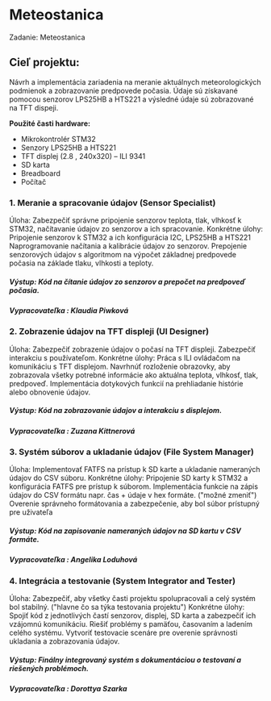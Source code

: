 # Meteostanica
Zadanie: Meteostanica

## Cieľ projektu: 
Návrh a implementácia zariadenia na meranie aktuálnych meteorologických podmienok a zobrazovanie predpovede počasia. Údaje sú získavané pomocou senzorov LPS25HB a HTS221 a výsledné údaje sú zobrazované na TFT dispeji.

**Použité časti hardware:**
- Mikrokontrolér STM32
- Senzory LPS25HB a HTS221
- TFT displej (2.8 , 240x320) – ILI 9341
- SD karta
- Breadboard
- Počítač

### 1. Meranie a spracovanie údajov (Sensor Specialist)
Úloha: 
Zabezpečiť správne pripojenie senzorov teplota, tlak, vlhkosť k STM32, načítavanie údajov zo senzorov a ich spracovanie.
Konkrétne úlohy:
Pripojenie senzorov k STM32 a ich konfigurácia I2C, LPS25HB a HTS221
Naprogramovanie načítania a kalibrácie údajov zo senzorov.
Prepojenie senzorových údajov s algoritmom na výpočet základnej predpovede počasia na základe tlaku, vlhkosti a teploty.

##### Výstup: Kód na čítanie údajov zo senzorov a prepočet na predpoveď počasia.<br/>
##### Vypracovateľka : Klaudia Piwková

### 2. Zobrazenie údajov na TFT displeji (UI Designer)
Úloha: 
Zabezpečiť zobrazenie údajov o počasí na TFT displeji. Zabezpečiť interakciu s používateľom.
Konkrétne úlohy:
Práca s ILI ovládačom na komunikáciu s TFT displejom.
Navrhnúť rozloženie obrazovky, aby zobrazovala všetky potrebné informácie ako aktuálna teplota, vlhkosť, tlak, predpoveď.
Implementácia dotykových funkcií na prehliadanie histórie alebo obnovenie údajov.

##### Výstup: Kód na zobrazovanie údajov a interakciu s displejom.<br/>
##### Vypracovateľka : Zuzana Kittnerová

### 3. Systém súborov a ukladanie údajov (File System Manager)
Úloha: 
Implementovať FATFS na prístup k SD karte a ukladanie nameraných údajov do CSV súboru.
Konkrétne úlohy:
Pripojenie SD karty k STM32 a konfigurácia FATFS pre prístup k súborom.
Implementácia funkcie na zápis údajov do CSV formátu napr. čas + údaje v hex formáte. ("možné zmeniť")
Overenie správneho formátovania a zabezpečenie, aby bol súbor prístupný  pre uživateľa 

##### Výstup: Kód na zapisovanie nameraných údajov na SD kartu v CSV formáte.<br/>
##### Vypracovateľka : Angelika Loduhová

### 4. Integrácia a testovanie (System Integrator and Tester)
Úloha:
Zabezpečiť, aby všetky časti projektu spolupracovali a celý systém bol stabilný. ("hlavne čo sa týka testovania projektu") 
Konkrétne úlohy:
Spojiť kód z jednotlivých častí senzorov, displej, SD karta a zabezpečiť ich vzájomnú komunikáciu.
Riešiť problémy s pamäťou, časovaním a ladením celého systému.
Vytvoriť testovacie scenáre pre overenie správnosti ukladania a zobrazovania údajov.

##### Výstup: Finálny integrovaný systém s dokumentáciou o testovaní a riešených problémoch.<br/>
##### Vypracovateľka : Dorottya Szarka 
